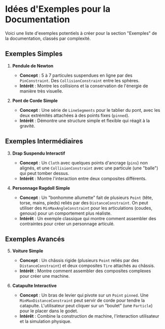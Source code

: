 # Idées d'Exemples pour la Documentation

Voici une liste d'exemples potentiels à créer pour la section "Exemples" de la documentation, classés par complexité.

## Exemples Simples

1.  **Pendule de Newton**
    *   **Concept** : 5 à 7 particules suspendues en ligne par des `PinConstraint`. Des `CollisionConstraint` entre les sphères.
    *   **Intérêt** : Montre les collisions et la conservation de l'énergie de manière très visuelle.

2.  **Pont de Corde Simple**
    *   **Concept** : Une série de `LineSegments` pour le tablier du pont, avec les deux extrémités attachées à des points fixes (`pinned`).
    *   **Intérêt** : Démontre une structure simple et flexible qui réagit à la gravité.

## Exemples Intermédiaires

3.  **Drap Suspendu Interactif**
    *   **Concept** : Un `Cloth` avec quelques points d'ancrage (`pins`) non alignés, et une `CollisionConstraint` avec une particule (une "balle") qui peut tomber dessus.
    *   **Intérêt** : Montre l'interaction entre deux composites différents.

4.  **Personnage Ragdoll Simple**
    *   **Concept** : Un "bonhomme allumette" fait de plusieurs `Point` (tête, torse, mains, pieds) reliés par des `DistanceConstraint`. On peut utiliser des `MinMaxAngleConstraint` pour les articulations (coudes, genoux) pour un comportement plus réaliste.
    *   **Intérêt** : Un exemple classique qui montre comment assembler des contraintes pour créer un personnage articulé.

## Exemples Avancés

5.  **Voiture Simple**
    *   **Concept** : Un châssis rigide (plusieurs `Point` reliés par des `DistanceConstraint`) et deux composites `Tire` attachés au châssis.
    *   **Intérêt** : Montre comment assembler des composites complexes pour créer une machine.

6.  **Catapulte Interactive**
    *   **Concept** : Un bras de levier qui pivote sur un `Point` `pinned`. Une `MinMaxDistanceConstraint` peut servir de corde pour tendre la catapulte. L'utilisateur peut cliquer sur un "boulet" (une `Particle`) pour le placer dans le godet.
    *   **Intérêt** : Combine la construction de machine, l'interaction utilisateur et la simulation physique.
